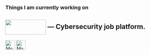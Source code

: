 ### Things I am currently working on

[<img src="https://jobs.cybervie.com/images/logos/gif-cyberlogo.gif" width="128" height="48" align="center">](https://jobs.cybervie.com) — Cybersecurity job platform.  
---

<a href="http://www.abdulwasey.me"><img src="http://www.abdulwasey.me/favicon.png" alt="Mohammed Abdul Wasey's DEV Profile" height="30" width="30"></a> <a href="https://dev.to/abdulwasey"><img src="https://d2fltix0v2e0sb.cloudfront.net/dev-badge.svg" alt="Mohammed Abdul Wasey's DEV Profile" height="30" width="30"></a>
